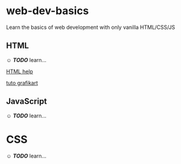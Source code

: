 # web-dev-basics
Learn the basics of web development with only vanilla HTML/CSS/JS

## HTML

:relaxed: ***TODO*** learn...

[HTML help](https://developer.mozilla.org/fr/docs/Web/HTML)

[tuto grafikart](https://www.youtube.com/playlist?list=PLjwdMgw5TTLUeixVGPNl1uZNeJy4UY6qX)

## JavaScript

:relaxed: ***TODO*** learn...

# CSS

:relaxed: ***TODO*** learn...
